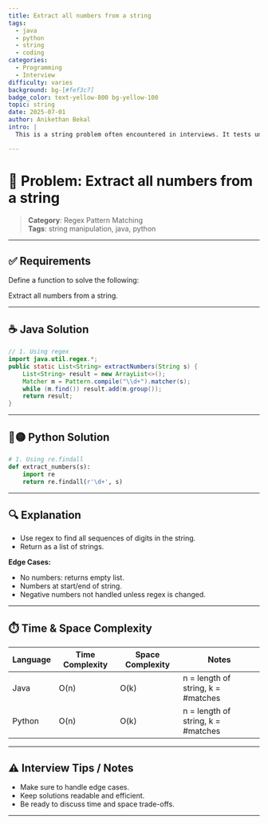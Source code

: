 ```yaml
---
title: Extract all numbers from a string
tags:
  - java
  - python
  - string
  - coding
categories:
  - Programming
  - Interview
difficulty: varies
background: bg-[#fef3c7]
badge_color: text-yellow-800 bg-yellow-100
topic: string
date: 2025-07-01
author: Anikethan Bekal
intro: |
  This is a string problem often encountered in interviews. It tests understanding of fundamental concepts such as iteration, pattern matching, or algorithmic design depending on the problem.

---
```


# 🧠 Problem: Extract all numbers from a string

> **Category**: Regex Pattern Matching  
> **Tags**: string manipulation, java, python

---

## ✅ Requirements

Define a function to solve the following:

Extract all numbers from a string.

---

## ☕ Java Solution

```java
// 1. Using regex
import java.util.regex.*;
public static List<String> extractNumbers(String s) {
    List<String> result = new ArrayList<>();
    Matcher m = Pattern.compile("\\d+").matcher(s);
    while (m.find()) result.add(m.group());
    return result;
}
```

---

## 🔵🟡 Python Solution

```python
# 1. Using re.findall
def extract_numbers(s):
    import re
    return re.findall(r'\d+', s)
```

---

## 🔍 Explanation

- Use regex to find all sequences of digits in the string.
- Return as a list of strings.

**Edge Cases:**
- No numbers: returns empty list.
- Numbers at start/end of string.
- Negative numbers not handled unless regex is changed.

---

## ⏱️ Time & Space Complexity

| Language | Time Complexity | Space Complexity | Notes |
|----------|-----------------|------------------|-------|
| Java     | O(n)            | O(k)             | n = length of string, k = #matches |
| Python   | O(n)            | O(k)             | n = length of string, k = #matches |

---

## ⚠️ Interview Tips / Notes

- Make sure to handle edge cases.
- Keep solutions readable and efficient.
- Be ready to discuss time and space trade-offs.

---
